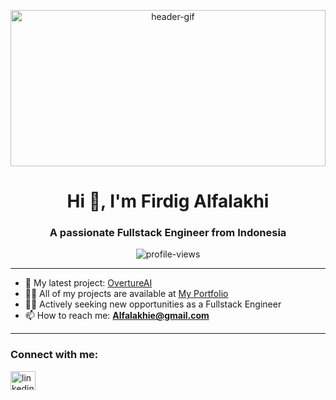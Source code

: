 <!-- Header GIF -->
<p align="center">
  <img src="https://i.imgur.com/mBOLoZc.gif" alt="header-gif" width="100%" height="250px" style="object-fit: cover;"/>
</p>

<h1 align="center">Hi 👋, I'm Firdig Alfalakhi</h1>
<h3 align="center">A passionate Fullstack Engineer from Indonesia</h3>

<p align="center">
  <img src="https://komarev.com/ghpvc/?username=firkhie&label=Profile%20views&color=0e75b6&style=flat" alt="profile-views" />
</p>

---

- 🔭 My latest project: [OvertureAI](https://overtureai.catco.uno/)  
- 👨‍💻 All of my projects are available at [My Portfolio](https://alfalakhi.catco.uno/)  
- 🧑‍💼 Actively seeking new opportunities as a Fullstack Engineer  
- 📫 How to reach me: **Alfalakhie@gmail.com**  

---

<h3 align="left">Connect with me:</h3>
<p align="left">
  <a href="https://linkedin.com/in/firdigalfalakhi" target="_blank">
    <img align="center" src="https://raw.githubusercontent.com/rahuldkjain/github-profile-readme-generator/master/src/images/icons/Social/linked-in-alt.svg" alt="linkedin" height="30" width="40" />
  </a>
</p>
